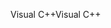 <span data-ttu-id="fde55-101">Visual C++</span><span class="sxs-lookup"><span data-stu-id="fde55-101">Visual C++</span></span>